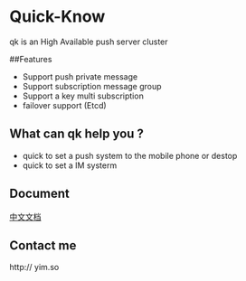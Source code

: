 Quick-Know
==========
qk is an High Available push server cluster

##Features
 * Support push private message   
 * Support subscription message group   
 * Support a key multi subscription   
 * failover support (Etcd)

## What can qk help you ?
 * quick to set a push system to the mobile phone or destop  
 * quick to set a IM systerm

## Document
 [中文文档](https://github.com/Alienero/quick-know/blob/master/Documentation/qk.md)

## Contact me
 http:// yim.so
